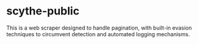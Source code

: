 # scythe-public
This is a web scraper designed to handle pagination, with built-in evasion techniques to circumvent detection and automated logging mechanisms.
